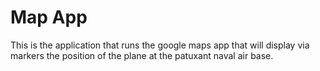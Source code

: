 Map App
=======

This is the application that runs the google maps app that will display via markers the position of the plane at the patuxant naval air base.

